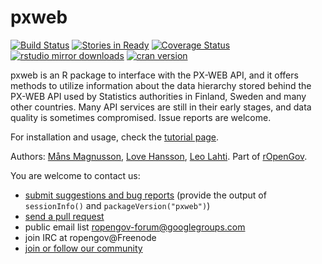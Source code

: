 pxweb
======

[![Build Status](https://travis-ci.org/rOpenGov/pxweb.svg?branch=master)](https://travis-ci.org/rOpenGov/pxweb)
[![Stories in Ready](https://badge.waffle.io/ropengov/pxweb.png?label=TODO)](http://waffle.io/ropengov/pxweb)
[![Coverage Status](https://coveralls.io/repos/rOpenGov/pxweb/badge.svg)](https://coveralls.io/r/rOpenGov/pxweb) [![rstudio mirror downloads](http://cranlogs.r-pkg.org/badges/grand-total/pxweb)](https://github.com/metacran/cranlogs.app)
[![cran version](http://www.r-pkg.org/badges/version/pxweb)](http://cran.rstudio.com/web/packages/pxweb)



pxweb is an R package to interface with the PX-WEB API, and it offers
methods to utilize information about the data hierarchy stored behind
the PX-WEB API used by Statistics authorities in Finland, Sweden and
many other countries. Many API services are still in their early
stages, and data quality is sometimes compromised. Issue reports are
welcome.

For installation and usage, check the [tutorial page](https://tpall.github.io/pxweb/articles/pxweb.html).  

Authors: [Måns Magnusson](https://github.com/MansMeg/), [Love Hansson](https://github.com/LCHansson/), [Leo Lahti](https://github.com/antagomir). Part of [rOpenGov](http://ropengov.github.io/).
  
You are welcome to contact us:

  * [submit suggestions and bug reports](https://github.com/ropengov/pxweb/issues) (provide the output of `sessionInfo()` and `packageVersion("pxweb")`)
  * [send a pull request](https://github.com/ropengov/pxweb/)
  * public email list ropengov-forum@googlegroups.com
  * join IRC at ropengov@Freenode
  * [join or follow our community](http://ropengov.github.io/contribute/)  




